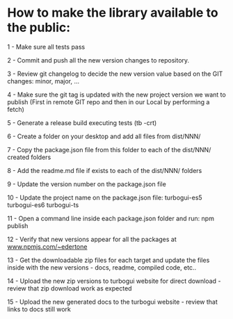 # How to make the library available to the public:

1 - Make sure all tests pass

2 - Commit and push all the new version changes to repository.

3 - Review git changelog to decide the new version value based on the GIT changes: minor, major, ...

4 - Make sure the git tag is updated with the new project version we want to publish
    (First in remote GIT repo and then in our Local by performing a fetch)

5 - Generate a release build executing tests (tb -crt)

6 - Create a folder on your desktop and add all files from dist/NNN/

7 - Copy the package.json file from this folder to each of the dist/NNN/ created folders

8 - Add the readme.md file if exists to each of the dist/NNN/ folders

9 - Update the version number on the package.json file

10 - Update the project name on the package.json file:
    turbogui-es5
    turbogui-es6
    turbogui-ts

11 - Open a command line inside each package.json folder and run:
    npm publish

12 - Verify that new versions appear for all the packages at www.npmjs.com/~edertone

13 - Get the downloadable zip files for each target and update the files inside with the new versions
    - docs, readme, compiled code, etc..

14 - Upload the new zip versions to turbogui website for direct download
    - review that zip download work as expected

15 - Upload the new generated docs to the turbogui website
    - review that links to docs still work

